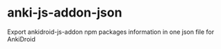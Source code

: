 # anki-js-addon-json
Export ankidroid-js-addon npm packages information in one json file for AnkiDroid

